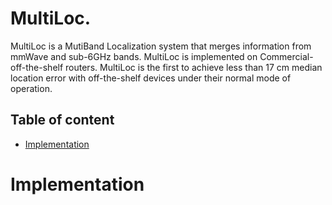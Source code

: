 # MultiLoc.

MultiLoc is a MutiBand Localization system that merges information from mmWave and sub-6GHz bands. MultiLoc is implemented on Commercial-off-the-shelf routers. MultiLoc is the first to achieve less than 17 cm median location error with off-the-shelf devices under their normal mode of operation.

## Table of content

- [Implementation](#implementation)


# Implementation
